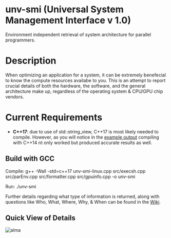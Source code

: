 # unv-smi (Universal System Management Interface v 1.0)
Environment independent retrieval of system architecture for parallel programmers. 

# Description 
When optimizing an application for a system, it can be extremely benefecial to know the compute resources availabe to you. This is an attempt to report crucial details of both the hardware, the software, and the general architecture make up, regardless of the operating system & CPU/GPU chip vendors.

# Current Requirements 
* **C++17**: due to use of std::string_view, C++17 is most likely needed to compile. However, as you will notice in the [example output](https://github.com/tommygorham/unv-smi/tree/dev-linux/example-output) compiling with C++14 nt only worked but produced accurate results as well.

## Build with GCC
Compile: g++ -Wall -std=c++17 unv-smi-linux.cpp src/execsh.cpp src/parEnv.cpp src/formatter.cpp src/gpuinfo.cpp -o unv-smi  

Run: ./unv-smi

Further details regarding what type of information is returned, along with questions like Who, What, Where, Why, & When can be found in the [Wiki](https://github.com/tommygorham/unv-smi/wiki).

## Quick View of Details

![alma](https://user-images.githubusercontent.com/38857089/182499028-874afbb4-1aa8-4868-95e4-429ae76ddba1.png)
